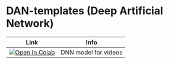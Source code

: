 # DAN-templates (Deep Artificial Network)
| Link | Info |
|------|------|
| [![Open In Colab](https://colab.research.google.com/assets/colab-badge.svg)](https://colab.research.google.com/github/bshakhruz/DAN-templates/blob/main/DNN-video_analysis.ipynb) | DNN model for videos|

